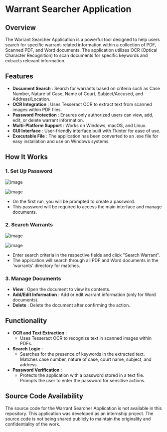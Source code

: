 # Warrant Searcher Application

## Overview
The Warrant Searcher Application is a powerful tool designed to help users search for specific warrant-related information within a collection of PDF, Scanned PDF, and Word documents. The application utilizes OCR (Optical Character Recognition) to scan documents for specific keywords and extracts relevant information.

## Features
- **Document Search** : Search for warrants based on criteria such as Case Number, Nature of Case, Name of Court, Subject/Accused, and Address/Location.
- **OCR Integration** : Uses Tesseract OCR to extract text from scanned images within PDF files.
- **Password Protection** : Ensures only authorized users can view, add, edit, or delete warrant information.
- **Multi-Platform Support** : Works on Windows, macOS, and Linux.
- **GUI Interface** : User-friendly interface built with Tkinter for ease of use.
- **Executable File** : The application has been converted to an .exe file for easy installation and use on Windows systems.

## How It Works
### 1. Set Up Password
![image](https://github.com/user-attachments/assets/c8886027-0548-4837-81a0-04eb7a3a5cfb)

![image](https://github.com/user-attachments/assets/d3d3aab8-0682-4d73-be94-634b30a7a300)

- On the first run, you will be prompted to create a password.
- This password will be required to access the main interface and manage documents.

### 2. Search Warrants
![image](https://github.com/user-attachments/assets/38b51696-aa8d-434f-a102-f0b3d31c7642)

![image](https://github.com/user-attachments/assets/6c6332c8-f947-4008-b8be-4da16a818e7c)

- Enter search criteria in the respective fields and click "Search Warrant".
- The application will search through all PDF and Word documents in the 'warrants' directory for matches.

### 3. Manage Documents
- **View** : Open the document to view its contents.
- **Add/Edit Information** : Add or edit warrant information (only for Word documents).
- **Delete** : Delete the document after confirming the action.

## Functionality
- **OCR and Text Extraction** :
    - Uses Tesseract OCR to recognize text in scanned images within PDFs.
- **Search Logic** :
    - Searches for the presence of keywords in the extracted text. Matches case number, nature of case, court name, subject, and address.
- **Password Verification** :
    - Protects the application with a password stored in a text file. Prompts the user to enter the password for sensitive actions.  

## Source Code Availability

The source code for the Warrant Searcher Application is not available in this repository. This application was developed as an internship project. The source code is not being shared publicly to maintain the originality and confidentiality of the work.
